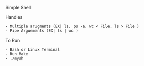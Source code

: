 Simple Shell

Handles

	- Multiple arugments (EX| ls, ps -a, wc < File, ls > File )
	- Pipe Arguements (EX| ls | wc )
To Run

	- Bash or Linux Terminal
	- Run Make
	- ./mysh
